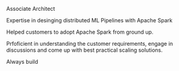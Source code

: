 Associate Architect 

Expertise in desinging distributed ML Pipelines with Apache Spark

Helped customers to adopt Apache Spark from ground up.

Prfoficient in understanding the customer requirements, engage in discussions and come up with best practical scaling solutions.

Always build 